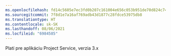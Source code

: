 ```yaml
---
ms.openlocfilehash: fd14c5605e7ec3fd0b207c161004e656c053b951de70d824c7487ed793b6687f
ms.sourcegitcommit: 7f8d1e7a16af769adb43d1877c28fdce53975db8
ms.translationtype: HT
ms.contentlocale: sk-SK
ms.lasthandoff: 08/06/2021
ms.locfileid: "6984585"
---
```

Platí pre aplikáciu Project Service, verzia 3.x
